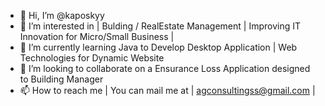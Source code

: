 - 👋 Hi, I’m @kaposkyy
- 👀 I’m interested in | Bulding / RealEstate Management | Improving IT Innovation for Micro/Small Business | 
- 🌱 I’m currently learning Java to Develop Desktop Application | Web Technologies for Dynamic Website
- 💞️ I’m looking to collaborate on a Ensurance Loss Application designed to Building Manager
- 📫 How to reach me | You can mail me at | agconsultingss@gmail.com |

<!---
kaposkyy/kaposkyy is a ✨ special ✨ repository because its `README.md` (this file) appears on your GitHub profile.
You can click the Preview link to take a look at your changes.
--->
